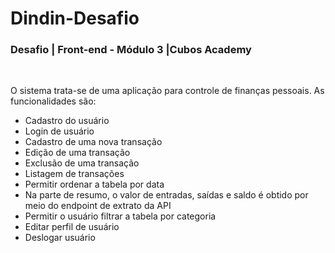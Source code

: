 # Dindin-Desafio

### Desafio | Front-end - Módulo 3 |Cubos Academy
<br>

O sistema trata-se de uma aplicação para controle de finanças pessoais. As funcionalidades são:

- Cadastro do usuário
- Login de usuário
- Cadastro de uma nova transação
- Edição de uma transação
- Exclusão de uma transação
- Listagem de transações
- Permitir ordenar a tabela por data
- Na parte de resumo, o valor de entradas, saídas e saldo é obtido por meio do endpoint de extrato da API
- Permitir o usuário filtrar a tabela por categoria
- Editar perfil de usuário
- Deslogar usuário

